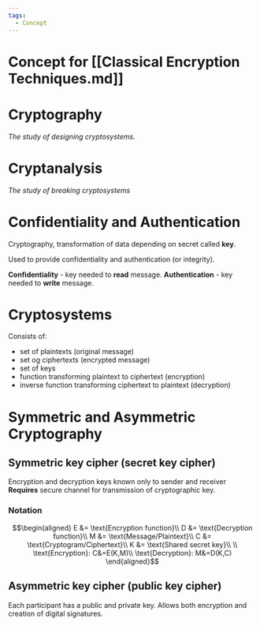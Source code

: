 ```yaml
---
tags:
  - Concept
---
```

# Concept for [[Classical Encryption Techniques.md]]

# Cryptography
*The study of designing cryptosystems.*

# Cryptanalysis
*The study of breaking cryptosystems*

# Confidentiality and Authentication
Cryptography, transformation of data depending on secret called **key**.

Used to provide confidentiality and authentication (or integrity).

**Confidentiality** - key needed to **read** message.
**Authentication** - key needed to **write** message.

# Cryptosystems

Consists of:
* set of plaintexts (original message)
* set og ciphertexts (encrypted message)
* set of keys
* function transforming plaintext to ciphertext (encryption)
* inverse function transforming ciphertext to plaintext (decryption)

# Symmetric and Asymmetric Cryptography

## Symmetric key cipher (secret key cipher)
Encryption and decryption keys known only to sender and receiver
**Requires** secure channel for transmission of cryptographic key.
### Notation

$$\begin{aligned}
E &= \text{Encryption function}\\
D &= \text{Decryption function}\\
M &= \text{Message/Plaintext}\\
C &= \text{Cryptogram/Ciphertext}\\
K &= \text{Shared secret key}\\
\\
\text{Encryption}: C&=E(K,M)\\
\text{Decryption}: M&=D(K,C)
\end{aligned}$$

## Asymmetric key cipher (public key cipher)
Each participant has a public and private key.
Allows both encryption and creation of digital signatures.


